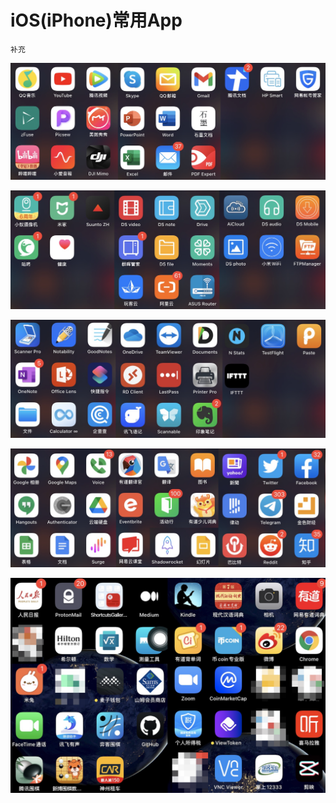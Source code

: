 # iOS\(iPhone\)常用App

```text
补充
```

![](../.gitbook/assets/image%20%2836%29.png)

![](../.gitbook/assets/image%20%2832%29.png)

![](../.gitbook/assets/image%20%2831%29.png)

![](../.gitbook/assets/image%20%2840%29.png)

![](../.gitbook/assets/image%20%2838%29.png)

